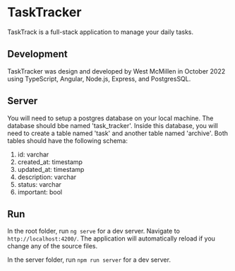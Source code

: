 # TaskTracker

TaskTrack is a full-stack application to manage your daily tasks.

## Development

TaskTracker was design and developed by West McMillen in October 2022 using TypeScript, Angular, Node.js, Express, and PostgresSQL.

## Server

You will need to setup a postgres database on your local machine. The database should bbe named 'task_tracker'. Inside this database, you will need to create a table named 'task' and another table named 'archive'. Both tables should have the following schema:

1. id: varchar
2. created_at: timestamp
3. updated_at: timestamp
4. description: varchar
5. status: varchar
6. important: bool

## Run

In the root folder, run `ng serve` for a dev server. Navigate to `http://localhost:4200/`. The application will automatically reload if you change any of the source files.

In the server folder, run `npm run server` for a dev server.
